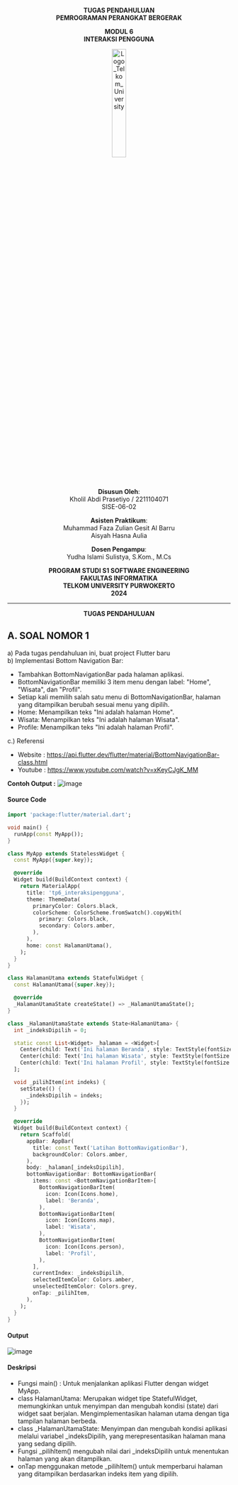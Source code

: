 <div align="center">

**TUGAS PENDAHULUAN**  
**PEMROGRAMAN PERANGKAT BERGERAK**

**MODUL 6**  
**INTERAKSI PENGGUNA**

<img src="https://github.com/user-attachments/assets/8ffbc3d9-1f18-4a72-8723-692ba5757f0c" alt="Logo_Telkom_University" width="25%">

**Disusun Oleh**:  
Kholil Abdi Prasetiyo / 2211104071  
SISE-06-02

**Asisten Praktikum**:  
Muhammad Faza Zulian Gesit Al Barru  
Aisyah Hasna Aulia

**Dosen Pengampu**:  
Yudha Islami Sulistya, S.Kom., M.Cs

**PROGRAM STUDI S1 SOFTWARE ENGINEERING**  
**FAKULTAS INFORMATIKA**  
**TELKOM UNIVERSITY PURWOKERTO**  
**2024**
</div>

---
<div align="center">
  
**TUGAS PENDAHULUAN**  
  
</div>


## A. SOAL NOMOR 1
a) Pada tugas pendahuluan ini, buat project Flutter baru  
b) Implementasi Bottom Navigation Bar:  
- Tambahkan BottomNavigationBar pada halaman aplikasi.
- BottomNavigationBar memiliki 3 item menu dengan label: "Home", "Wisata",
dan "Profil".
- Setiap kali memilih salah satu menu di BottomNavigationBar, halaman yang
ditampilkan berubah sesuai menu yang dipilih.
- Home: Menampilkan teks "Ini adalah halaman Home".
- Wisata: Menampilkan teks "Ini adalah halaman Wisata".
- Profile: Menampilkan teks "Ini adalah halaman Profil".

c.) Referensi  
- Website : https://api.flutter.dev/flutter/material/BottomNavigationBar-class.html  
- Youtube : https://www.youtube.com/watch?v=xKeyCJgK_MM  


**Contoh Output :** 
![image](https://github.com/user-attachments/assets/f94db7d4-7dc6-47ee-808c-df365194819c)



#### Source Code
```dart
import 'package:flutter/material.dart';

void main() {
  runApp(const MyApp());
}

class MyApp extends StatelessWidget {
  const MyApp({super.key});

  @override
  Widget build(BuildContext context) {
    return MaterialApp(
      title: 'tp6_interaksipengguna',
      theme: ThemeData(
        primaryColor: Colors.black,
        colorScheme: ColorScheme.fromSwatch().copyWith(
          primary: Colors.black,
          secondary: Colors.amber,
        ),
      ),
      home: const HalamanUtama(),
    );
  }
}

class HalamanUtama extends StatefulWidget {
  const HalamanUtama({super.key});

  @override
  _HalamanUtamaState createState() => _HalamanUtamaState();
}

class _HalamanUtamaState extends State<HalamanUtama> {
  int _indeksDipilih = 0;

  static const List<Widget> _halaman = <Widget>[
    Center(child: Text('Ini halaman Beranda', style: TextStyle(fontSize: 24))),
    Center(child: Text('Ini halaman Wisata', style: TextStyle(fontSize: 24))),
    Center(child: Text('Ini halaman Profil', style: TextStyle(fontSize: 24))),
  ];

  void _pilihItem(int indeks) {
    setState(() {
      _indeksDipilih = indeks;
    });
  }

  @override
  Widget build(BuildContext context) {
    return Scaffold(
      appBar: AppBar(
        title: const Text('Latihan BottomNavigationBar'),
        backgroundColor: Colors.amber,
      ),
      body: _halaman[_indeksDipilih],
      bottomNavigationBar: BottomNavigationBar(
        items: const <BottomNavigationBarItem>[
          BottomNavigationBarItem(
            icon: Icon(Icons.home),
            label: 'Beranda',
          ),
          BottomNavigationBarItem(
            icon: Icon(Icons.map),
            label: 'Wisata',
          ),
          BottomNavigationBarItem(
            icon: Icon(Icons.person),
            label: 'Profil',
          ),
        ],
        currentIndex: _indeksDipilih,
        selectedItemColor: Colors.amber,
        unselectedItemColor: Colors.grey,
        onTap: _pilihItem,
      ),
    );
  }
}
```


#### Output  
![image](https://github.com/user-attachments/assets/c8e507ec-7467-42fd-a215-7a3c06457f30)

#### Deskripsi
- Fungsi main() : Untuk menjalankan aplikasi Flutter dengan widget MyApp.  
- class HalamanUtama: Merupakan widget tipe StatefulWidget, memungkinkan untuk menyimpan dan mengubah kondisi (state) dari widget saat berjalan. Mengimplementasikan halaman utama dengan tiga tampilan halaman berbeda.  
- class _HalamanUtamaState: Menyimpan dan mengubah kondisi aplikasi melalui variabel _indeksDipilih, yang merepresentasikan halaman mana yang sedang dipilih.  
- Fungsi _pilihItem() mengubah nilai dari _indeksDipilih untuk menentukan halaman yang akan ditampilkan.  
- onTap menggunakan metode _pilihItem() untuk memperbarui halaman yang ditampilkan berdasarkan indeks item yang dipilih.  

